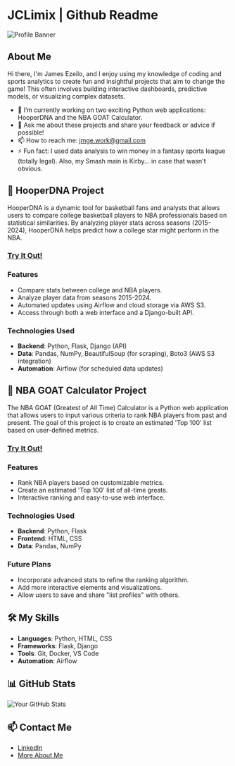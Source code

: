 # JCLimix | Github Readme

![Profile Banner](https://i.ibb.co/F87p8DQ/kirby-custom-sprite-preview-by-hartflip0218-dcmbetv.gif)

## About Me
Hi there, I'm James Ezeilo, and I enjoy using my knowledge of coding and sports analytics to create fun and insightful projects that aim to change the game! This often involves building interactive dashboards, predictive models, or visualizing complex datasets.

- 🔭 I’m currently working on two exciting Python web applications: HooperDNA and the NBA GOAT Calculator.
- 💬 Ask me about these projects and share your feedback or advice if possible!
- 📫 How to reach me: [jmge.work@gmail.com](mailto:jmge.work@gmail.com)
- ⚡ Fun fact: I used data analysis to win money in a fantasy sports league (totally legal). Also, my Smash main is Kirby... in case that wasn't obvious.

## 🏀 HooperDNA Project
HooperDNA is a dynamic tool for basketball fans and analysts that allows users to compare college basketball players to NBA professionals based on statistical similarities. By analyzing player stats across seasons (2015-2024), HooperDNA helps predict how a college star might perform in the NBA.

### [Try It Out!](https://hooperdna.universe-j.com/)

### Features
- Compare stats between college and NBA players.
- Analyze player data from seasons 2015-2024.
- Automated updates using Airflow and cloud storage via AWS S3.
- Access through both a web interface and a Django-built API.

### Technologies Used
- **Backend**: Python, Flask, Django (API)
- **Data**: Pandas, NumPy, BeautifulSoup (for scraping), Boto3 (AWS S3 integration)
- **Automation**: Airflow (for scheduled data updates)

## 🏀 NBA GOAT Calculator Project
The NBA GOAT (Greatest of All Time) Calculator is a Python web application that allows users to input various criteria to rank NBA players from past and present. The goal of this project is to create an estimated 'Top 100' list based on user-defined metrics.

### [Try It Out!](https://nba-goat-calc.universe-j.com/)

### Features
- Rank NBA players based on customizable metrics.
- Create an estimated 'Top 100' list of all-time greats.
- Interactive ranking and easy-to-use web interface.

### Technologies Used
- **Backend**: Python, Flask
- **Frontend**: HTML, CSS
- **Data**: Pandas, NumPy

### Future Plans
- Incorporate advanced stats to refine the ranking algorithm.
- Add more interactive elements and visualizations.
- Allow users to save and share "list profiles" with others.

## 🛠️ My Skills
- **Languages**: Python, HTML, CSS
- **Frameworks**: Flask, Django
- **Tools**: Git, Docker, VS Code
- **Automation**: Airflow

## 📊 GitHub Stats
![Your GitHub Stats](https://github-readme-stats.vercel.app/api?username=jclimix&show_icons=true&theme=radical)

## 📫 Contact Me
- [LinkedIn](https://www.linkedin.com/in/james-ezeilo/)
- [More About Me](https://link.me/jmge.work)
